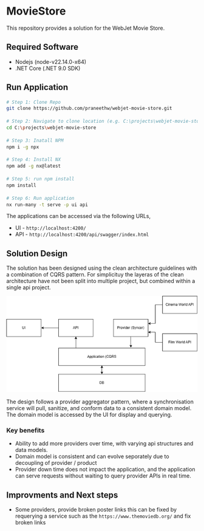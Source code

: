 # MovieStore

This repository provides a solution for the WebJet Movie Store.

## Required Software

- Nodejs (node-v22.14.0-x64)
- .NET Core (.NET 9.0 SDK)

## Run Application

```sh
# Step 1: Clone Repo
git clone https://github.com/praneethw/webjet-movie-store.git

# Step 2: Navigate to clone location (e.g. C:\projects\webjet-movie-store)
cd C:\projects\webjet-movie-store

# Step 3: Inatall NPM
npm i -g npx

# Step 4: Install NX
npm add -g nx@latest

# Step 5: run npm install
npm install

# Step 6: Run application
nx run-many -t serve -p ui api
```

The applications can be accessed via the following URLs,

- UI - `http://localhost:4200/`
- API - `http://localhost:4200/api/swagger/index.html`


## Solution Design
The solution has been designed using the clean architecture guidelines with a combination of CQRS pattern. For simplicituy the layeras of the clean architecture have not been split into multiple project, but combined within a single api project.

![Highlevel Architecture](docs/images/highlevel-architecture.png)

The design follows a provider aggregator pattern, where a synchronisation service will pull, sanitize, and conform data to a consistent domain model. The domain model is accessed by the UI for display and querying.

### Key benefits

- Ability to add more providers over time, with varying api structures and data models.
- Domain model is consistent and can evolve seporately due to decoupling of provider / product
- Provider down time does not impact the application, and the application can serve requests without waiting to query provider APIs in real time.

## Improvments and Next steps

- Some providers, provide broken poster links this can be fixed by requerying a service such as the `https://www.themoviedb.org/` and fix broken links
